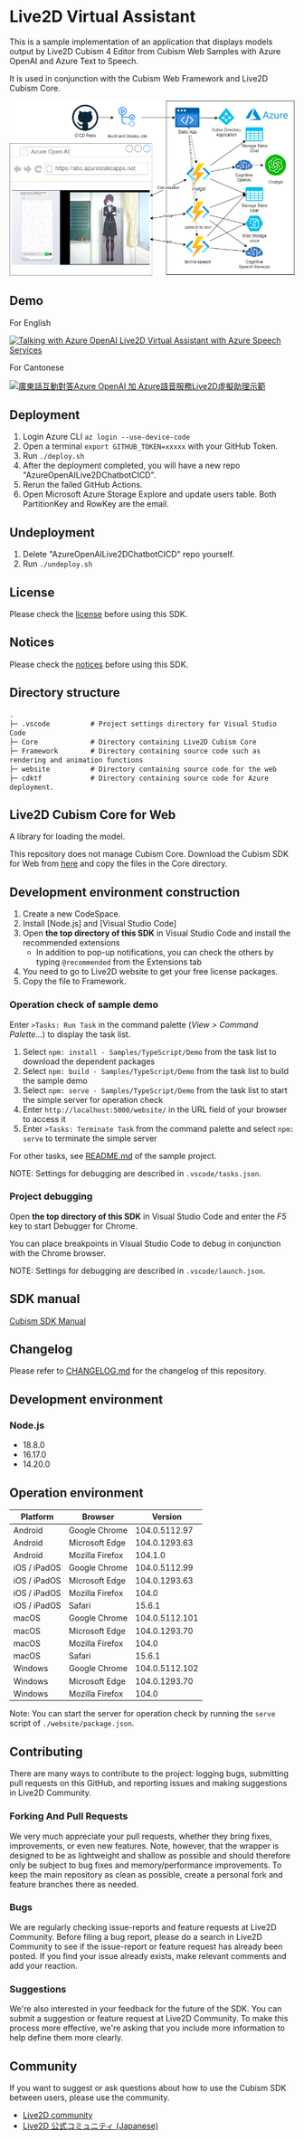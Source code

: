 
# Live2D Virtual Assistant

This is a sample implementation of an application that displays models output by Live2D Cubism 4 Editor from Cubism Web Samples with Azure OpenAI and Azure Text to Speech.

It is used in conjunction with the Cubism Web Framework and Live2D Cubism Core.

![Live2D Azure OpenAI Chatbot Overview](Images/Live2DAzureOpenAIChatbot.png "Overview")

## Demo
For English

[![Talking with Azure OpenAI Live2D Virtual Assistant with Azure Speech Services](https://img.youtube.com/vi/z-Fl_kzrDpA/0.jpg)](https://youtu.be/z-Fl_kzrDpA)

For Cantonese

[![廣東話互動對答Azure OpenAI 加 Azure語音服務Live2D虛擬助理示範](https://img.youtube.com/vi/0291zqM4da0/0.jpg)](https://youtu.be/0291zqM4da0)


## Deployment
1. Login Azure CLI ```az login --use-device-code```
2. Open a terminal ```export GITHUB_TOKEN=xxxxx``` with your GitHub Token.
3. Run ```./deploy.sh```
4. After the deployment completed, you will have a new repo "AzureOpenAILive2DChatbotCICD".
5. Rerun the failed GitHub Actions.
6. Open Microsoft Azure Storage Explore and update users table. Both PartitionKey and RowKey are the email.

## Undeployment
1. Delete "AzureOpenAILive2DChatbotCICD" repo yourself.
2. Run ```./undeploy.sh```


## License

Please check the [license](LICENSE.md) before using this SDK.


## Notices

Please check the [notices](NOTICE.md) before using this SDK.


## Directory structure

```
.
├─ .vscode          # Project settings directory for Visual Studio Code
├─ Core             # Directory containing Live2D Cubism Core
├─ Framework        # Directory containing source code such as rendering and animation functions
├─ website          # Directory containing source code for the web
├─ cdktf            # Directory containing source code for Azure deployment.

```


## Live2D Cubism Core for Web

A library for loading the model.

This repository does not manage Cubism Core.
Download the Cubism SDK for Web from [here](https://www.live2d.com/download/cubism-sdk/download-web/) and copy the files in the Core directory.


## Development environment construction

1. Create a new CodeSpace.  
2. Install [Node.js] and [Visual Studio Code]
3. Open **the top directory of this SDK** in Visual Studio Code and install the recommended extensions
    * In addition to pop-up notifications, you can check the others by typing `@recommended` from the Extensions tab
4. You need to go to Live2D website to get your free license packages. 
5. Copy the file to Framework.    

### Operation check of sample demo

Enter `>Tasks: Run Task` in the command palette (*View > Command Palette...*) to display the task list.

1. Select `npm: install - Samples/TypeScript/Demo` from the task list to download the dependent packages
1. Select `npm: build - Samples/TypeScript/Demo` from the task list to build the sample demo
1. Select `npm: serve - Samples/TypeScript/Demo` from the task list to start the simple server for operation check
1. Enter `http://localhost:5000/website/` in the URL field of your browser to access it
1. Enter `>Tasks: Terminate Task` from the command palette and select `npm: serve` to terminate the simple server

For other tasks, see [README.md](Samples/TypeScript/README.md) of the sample project.

NOTE: Settings for debugging are described in `.vscode/tasks.json`.



### Project debugging

Open **the top directory of this SDK** in Visual Studio Code and enter the *F5* key to start Debugger for Chrome.

You can place breakpoints in Visual Studio Code to debug in conjunction with the Chrome browser.

NOTE: Settings for debugging are described in `.vscode/launch.json`.


## SDK manual

[Cubism SDK Manual](https://docs.live2d.com/cubism-sdk-manual/top/)


## Changelog

Please refer to [CHANGELOG.md](CHANGELOG.md) for the changelog of this repository.


## Development environment

### Node.js

* 18.8.0
* 16.17.0
* 14.20.0


## Operation environment

| Platform | Browser | Version |
| --- | --- | --- |
| Android | Google Chrome | 104.0.5112.97 |
| Android | Microsoft Edge | 104.0.1293.63 |
| Android | Mozilla Firefox | 104.1.0 |
| iOS / iPadOS | Google Chrome | 104.0.5112.99 |
| iOS / iPadOS | Microsoft Edge | 104.0.1293.63 |
| iOS / iPadOS | Mozilla Firefox | 104.0 |
| iOS / iPadOS | Safari | 15.6.1 |
| macOS | Google Chrome | 104.0.5112.101 |
| macOS | Microsoft Edge | 104.0.1293.70 |
| macOS | Mozilla Firefox | 104.0 |
| macOS | Safari | 15.6.1 |
| Windows | Google Chrome | 104.0.5112.102 |
| Windows | Microsoft Edge | 104.0.1293.70 |
| Windows | Mozilla Firefox | 104.0 |

Note: You can start the server for operation check by running the `serve` script of `./website/package.json`.


## Contributing

There are many ways to contribute to the project: logging bugs, submitting pull requests on this GitHub, and reporting issues and making suggestions in Live2D Community.

### Forking And Pull Requests

We very much appreciate your pull requests, whether they bring fixes, improvements, or even new features. Note, however, that the wrapper is designed to be as lightweight and shallow as possible and should therefore only be subject to bug fixes and memory/performance improvements. To keep the main repository as clean as possible, create a personal fork and feature branches there as needed.

### Bugs

We are regularly checking issue-reports and feature requests at Live2D Community. Before filing a bug report, please do a search in Live2D Community to see if the issue-report or feature request has already been posted. If you find your issue already exists, make relevant comments and add your reaction.

### Suggestions

We're also interested in your feedback for the future of the SDK. You can submit a suggestion or feature request at Live2D Community. To make this process more effective, we're asking that you include more information to help define them more clearly.


## Community

If you want to suggest or ask questions about how to use the Cubism SDK between users, please use the community.

- [Live2D community](https://community.live2d.com/)
- [Live2D 公式コミュニティ (Japanese)](https://creatorsforum.live2d.com/)

